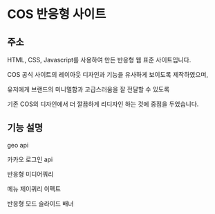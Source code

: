 # COS 반응형 사이트


## 주소


HTML, CSS, Javascript를 사용하여 만든 반응형 웹 표준 사이트입니다.

COS 공식 사이트의 레이아웃 디자인과 기능을 유사하게 보이도록 제작하였으며,

유저에게 브랜드의 미니멀함과 고급스러움을 잘 전달할 수 있도록

기존 COS의 디자인에서 더 깔끔하게 리디자인 하는 것에 중점을 두었습니다.



## 기능 설명

geo api

카카오 로그인 api

반응형 미디어쿼리

메뉴 제이쿼리 이펙트

반응형 모드 슬라이드 배너
